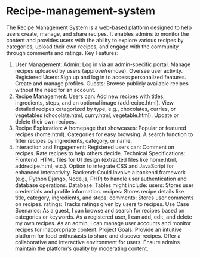 # Recipe-management-system
The Recipe Management System is a web-based platform designed to help users create, manage, and share recipes. It enables admins to monitor the content and provides users with the ability to explore various recipes by categories, upload their own recipes, and engage with the community through comments and ratings.
Key Features:
1. User Management:
Admin:
Log in via an admin-specific portal.
Manage recipes uploaded by users (approve/remove).
Oversee user activity.
Registered Users:
Sign up and log in to access personalized features.
Create and manage profiles.
Guests:
Browse publicly available recipes without the need for an account.
2. Recipe Management:
Users can:
Add new recipes with titles, ingredients, steps, and an optional image (addrecipe.html).
View detailed recipes categorized by type, e.g., chocolates, curries, or vegetables (chocolate.html, curry.html, vegetable.html).
Update or delete their own recipes.
3. Recipe Exploration:
A homepage that showcases:
Popular or featured recipes (home.html).
Categories for easy browsing.
A search function to filter recipes by ingredients, category, or name.
4. Interaction and Engagement:
Registered users can:
Comment on recipes.
Rate recipes to help others decide.
Technical Specifications:
Frontend:
HTML files for UI design (extracted files like home.html, addrecipe.html, etc.).
Option to integrate CSS and JavaScript for enhanced interactivity.
Backend:
Could involve a backend framework (e.g., Python Django, Node.js, PHP) to handle user authentication and database operations.
Database:
Tables might include:
users: Stores user credentials and profile information.
recipes: Stores recipe details like title, category, ingredients, and steps.
comments: Stores user comments on recipes.
ratings: Tracks ratings given by users to recipes.
Use Case Scenarios:
As a guest, I can browse and search for recipes based on categories or keywords.
As a registered user, I can add, edit, and delete my own recipes.
As an admin, I can manage user accounts and monitor recipes for inappropriate content.
Project Goals:
Provide an intuitive platform for food enthusiasts to share and discover recipes.
Offer a collaborative and interactive environment for users.
Ensure admins maintain the platform's quality by moderating content.
